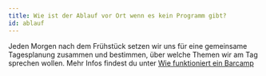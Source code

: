 ```yaml
---
title: Wie ist der Ablauf vor Ort wenn es kein Programm gibt?
id: ablauf
---
```


Jeden Morgen nach dem Frühstück setzen wir uns für eine gemeinsame Tagesplanung zusammen und bestimmen, über welche Themen wir am Tag sprechen wollen.
Mehr Infos findest du unter [Wie funktioniert ein Barcamp](../infos#wie-funktioniert-ein-barcamp)
